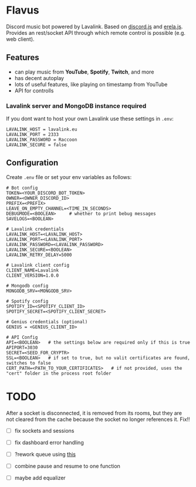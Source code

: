 # Flavus

Discord music bot powered by Lavalink. Based on [discord.js](https://discord.js.org/#/) and [erela.js](https://erelajs-docs.netlify.app/docs/gettingstarted.html#documentation-guides). Provides an rest/socket API through which remote control is possible (e.g. web client).

## Features
- can play music from **YouTube**, **Spotify**, **Twitch**, and more
- has decent autoplay
- lots of useful features, like playing on timestamp from YouTube
- API for controlls

### Lavalink server and MongoDB instance required
 If you dont want to host your own Lavalink use these settings in `.env`:
 ```env
LAVALINK_HOST = lavalink.eu
LAVALINK_PORT = 2333
LAVALINK_PASSWORD = Raccoon
LAVALINK_SECURE = false
 ```

## Configuration

Create `.env` file or set your env variables as follows:
```env
# Bot config
TOKEN=<YOUR_DISCORD_BOT_TOKEN>
OWNER=<OWNER_DISCORD_ID>
PREFIX=<PREFIX>
LEAVE_ON_EMPTY_CHANNEL=<TIME_IN_SECONDS>
DEBUGMODE=<BOOLEAN>     # whether to print bebug messages
SAVELOGS=<BOOLEAN>

# Lavalink credentials
LAVALINK_HOST=<LAVALINK_HOST>
LAVALINK_PORT=<LAVALINK_PORT>
LAVALINK_PASSWORD=<LAVALINK_PASSWORD>
LAVALINK_SECURE=<BOOLEAN>
LAVALINK_RETRY_DELAY=5000

# Lavalink client config
CLIENT_NAME=Lavalink
CLIENT_VERSION=1.0.0

# Mongodb config
MONGODB_SRV=<MONGODB_SRV>

# Spotify config
SPOTIFY_ID=<SPOTIFY_CLIENT_ID>
SPOTIFY_SECRET=<SPOTIFY_CLIENT_SECRET>

# Genius credentials (optional)
GENIUS = <GENIUS_CLIENT_ID>

# API Config
API=<BOOLEAN>   # the settings below are required only if this is true
APIPORT=3030
SECRET=<SEED_FOR_CRYPTR>
SSL=<BOOLEAN>   # if set to true, but no valit certificates are found, switches to false
CERT_PATH=<PATH_TO_YOUR_CERTIFICATES>   # if not provided, uses the "cert" folder in the process root folder
```

# TODO

After a socket is disconnected, it is removed from its rooms, but they are not cleared from the cache because the socket no longer references it. Fix!!

- [ ] fix sockets and sessions

- [ ] fix dashboard error handling
- [ ] ?rework queue using [this](https://guides.menudocs.org/topics/erelajs/advanced.html#extending)
- [ ] combine pause and resume to one function
- [ ] maybe add equalizer
